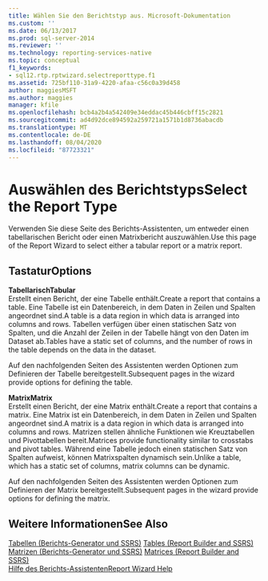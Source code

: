 ```yaml
---
title: Wählen Sie den Berichtstyp aus. Microsoft-Dokumentation
ms.custom: ''
ms.date: 06/13/2017
ms.prod: sql-server-2014
ms.reviewer: ''
ms.technology: reporting-services-native
ms.topic: conceptual
f1_keywords:
- sql12.rtp.rptwizard.selectreporttype.f1
ms.assetid: 725bf110-31a9-4220-afaa-c56c0a39d458
author: maggiesMSFT
ms.author: maggies
manager: kfile
ms.openlocfilehash: bcb4a2b4a542409e34eddac45b446cbff15c2821
ms.sourcegitcommit: ad4d92dce894592a259721a1571b1d8736abacdb
ms.translationtype: MT
ms.contentlocale: de-DE
ms.lasthandoff: 08/04/2020
ms.locfileid: "87723321"
---
```

# <a name="select-the-report-type"></a><span data-ttu-id="ee13d-102">Auswählen des Berichtstyps</span><span class="sxs-lookup"><span data-stu-id="ee13d-102">Select the Report Type</span></span>
  <span data-ttu-id="ee13d-103">Verwenden Sie diese Seite des Berichts-Assistenten, um entweder einen tabellarischen Bericht oder einen Matrixbericht auszuwählen.</span><span class="sxs-lookup"><span data-stu-id="ee13d-103">Use this page of the Report Wizard to select either a tabular report or a matrix report.</span></span>  
  
## <a name="options"></a><span data-ttu-id="ee13d-104">Tastatur</span><span class="sxs-lookup"><span data-stu-id="ee13d-104">Options</span></span>  
 <span data-ttu-id="ee13d-105">**Tabellarisch**</span><span class="sxs-lookup"><span data-stu-id="ee13d-105">**Tabular**</span></span>  
 <span data-ttu-id="ee13d-106">Erstellt einen Bericht, der eine Tabelle enthält.</span><span class="sxs-lookup"><span data-stu-id="ee13d-106">Create a report that contains a table.</span></span> <span data-ttu-id="ee13d-107">Eine Tabelle ist ein Datenbereich, in dem Daten in Zeilen und Spalten angeordnet sind.</span><span class="sxs-lookup"><span data-stu-id="ee13d-107">A table is a data region in which data is arranged into columns and rows.</span></span> <span data-ttu-id="ee13d-108">Tabellen verfügen über einen statischen Satz von Spalten, und die Anzahl der Zeilen in der Tabelle hängt von den Daten im Dataset ab.</span><span class="sxs-lookup"><span data-stu-id="ee13d-108">Tables have a static set of columns, and the number of rows in the table depends on the data in the dataset.</span></span>  
  
 <span data-ttu-id="ee13d-109">Auf den nachfolgenden Seiten des Assistenten werden Optionen zum Definieren der Tabelle bereitgestellt.</span><span class="sxs-lookup"><span data-stu-id="ee13d-109">Subsequent pages in the wizard provide options for defining the table.</span></span>  
  
 <span data-ttu-id="ee13d-110">**Matrix**</span><span class="sxs-lookup"><span data-stu-id="ee13d-110">**Matrix**</span></span>  
 <span data-ttu-id="ee13d-111">Erstellt einen Bericht, der eine Matrix enthält.</span><span class="sxs-lookup"><span data-stu-id="ee13d-111">Create a report that contains a matrix.</span></span> <span data-ttu-id="ee13d-112">Eine Matrix ist ein Datenbereich, in dem Daten in Zeilen und Spalten angeordnet sind.</span><span class="sxs-lookup"><span data-stu-id="ee13d-112">A matrix is a data region in which data is arranged into columns and rows.</span></span> <span data-ttu-id="ee13d-113">Matrizen stellen ähnliche Funktionen wie Kreuztabellen und Pivottabellen bereit.</span><span class="sxs-lookup"><span data-stu-id="ee13d-113">Matrices provide functionality similar to crosstabs and pivot tables.</span></span> <span data-ttu-id="ee13d-114">Während eine Tabelle jedoch einen statischen Satz von Spalten aufweist, können Matrixspalten dynamisch sein.</span><span class="sxs-lookup"><span data-stu-id="ee13d-114">Unlike a table, which has a static set of columns, matrix columns can be dynamic.</span></span>  
  
 <span data-ttu-id="ee13d-115">Auf den nachfolgenden Seiten des Assistenten werden Optionen zum Definieren der Matrix bereitgestellt.</span><span class="sxs-lookup"><span data-stu-id="ee13d-115">Subsequent pages in the wizard provide options for defining the matrix.</span></span>  
  
## <a name="see-also"></a><span data-ttu-id="ee13d-116">Weitere Informationen</span><span class="sxs-lookup"><span data-stu-id="ee13d-116">See Also</span></span>  
 <span data-ttu-id="ee13d-117">[Tabellen &#40;Berichts-Generator und SSRS&#41;](report-design/tables-report-builder-and-ssrs.md) </span><span class="sxs-lookup"><span data-stu-id="ee13d-117">[Tables &#40;Report Builder  and SSRS&#41;](report-design/tables-report-builder-and-ssrs.md) </span></span>  
 <span data-ttu-id="ee13d-118">[Matrizen &#40;Berichts-Generator und SSRS&#41;](report-design/create-a-matrix-report-builder-and-ssrs.md) </span><span class="sxs-lookup"><span data-stu-id="ee13d-118">[Matrices &#40;Report Builder and SSRS&#41;](report-design/create-a-matrix-report-builder-and-ssrs.md) </span></span>  
 [<span data-ttu-id="ee13d-119">Hilfe des Berichts-Assistenten</span><span class="sxs-lookup"><span data-stu-id="ee13d-119">Report Wizard Help</span></span>](../../2014/reporting-services/report-wizard-help.md)  
  
  
